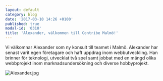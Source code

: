```yaml
---
layout: default
category: blog
date: '2017-03-10 14:26 +0100'
published: true
modal-id: '0310'
title: 'Alexander, välkommen till Contribe Malmö!'
---
```

Vi välkomnar Alexander som ny konsult till teamet i Malmö. Alexander har senast varit egen företagare och haft uppdrag inom webbutveckling. Han brinner för teknologi, utvecklat två spel samt jobbat med en mängd olika webbprojekt inom marknadsundersökning och diverse hobbyprojekt.

![Alexander.jpg]({{site.baseurl}}/media/Alexander.jpg)

